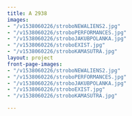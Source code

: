 ```yaml
---
title: A 2938
images:
- "/v1538060226/stroboNEWALIENS2.jpg"
- "/v1538060226/stroboPERFORMANCES.jpg"
- "/v1538060226/stroboJAKUBPOLANKA.jpg"
- "/v1538060226/stroboEXIST.jpg"
- "/v1538060226/stroboKAMASUTRA.jpg"
layout: project
front-page-images:
- "/v1538060226/stroboNEWALIENS2.jpg"
- "/v1538060226/stroboPERFORMANCES.jpg"
- "/v1538060226/stroboJAKUBPOLANKA.jpg"
- "/v1538060226/stroboEXIST.jpg"
- "/v1538060226/stroboKAMASUTRA.jpg"

---
```

